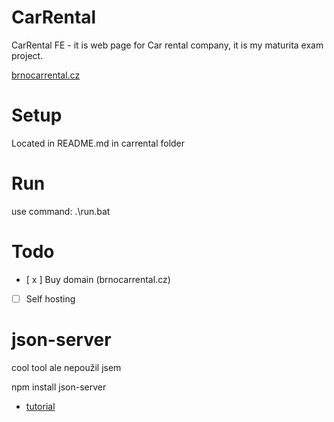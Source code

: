 # CarRental
CarRental FE - it is web page for Car rental company, it is my maturita exam project.

[brnocarrental.cz](https://www.brnocarrental.cz/)

# Setup

Located in README.md in carrental folder

# Run

use command: .\run.bat

# Todo
- [ x ] Buy domain (brnocarrental.cz)
- [ ] Self hosting

# json-server
cool tool ale nepoužil jsem

npm install json-server

 - [tutorial](https://youtu.be/qHqQpHC0xVY?si=R3kW-FPhUoVcjdb7&t=254)